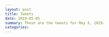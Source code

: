 ```yaml
---
layout: post
title: Tweets
date: 2019-05-05
summary: These are the tweets for May 5, 2019.
categories:
---
```


